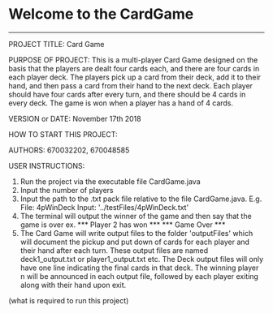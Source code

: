 # Welcome to the CardGame

------------------------------------------------------------------------

PROJECT TITLE: Card Game

PURPOSE OF PROJECT: This is a multi-player Card Game designed on the basis that the players are
dealt four cards each, and there are four cards in each player deck.
The players pick up a card from their deck, add it to their hand, and then pass a card from 
their hand to the next deck. Each player should have four cards after every turn, and there 
should be 4 cards in every deck.
The game is won when a player has a hand of 4 cards.


VERSION or DATE: November 17th 2018

HOW TO START THIS PROJECT:

AUTHORS: 670032202, 670048585

USER INSTRUCTIONS:

1. Run the project via the executable file CardGame.java
2. Input the number of players
3. Input the path to the .txt pack file relative to the file CardGame.java. 
    E.g. File: 4pWinDeck Input: '../testFiles/4pWinDeck.txt'
4. The terminal will output the winner of the game and then say that the game is over 
ex.
***              Player 2 has won              ***
***                  Game Over                 ***
5. The Card Game will write output files to the folder 'outputFiles' which will document the
pickup and put down of cards for each player and their hand after each turn. These output files
are named deck1_output.txt or player1_output.txt etc. The Deck output files will only have 
one line indicating the final cards in that deck. The winning player n will be announced in each
output file, followed by each player exiting along with their hand upon exit.


(what is required to run this project)
